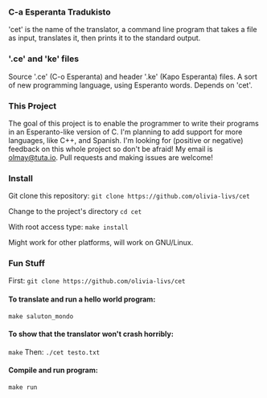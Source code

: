 ### C-a Esperanta Tradukisto
'cet' is the name of the translator,
a command line program that takes a file as input, translates it, then prints it to the standard output.

### '.ce' and 'ke' files
Source '.ce' (C-o Esperanta) and header '.ke' (Kapo Esperanta) files.
A sort of new programming language, using Esperanto words. Depends on 'cet'.

### This Project
The goal of this project is to enable the programmer to write their programs in an Esperanto-like version of C.
I'm planning to add support for more languages, like C++, and Spanish.
I'm looking for (positive or negative) feedback on this whole project so don't be afraid! My email is olmay@tuta.io.
Pull requests and making issues are welcome!

### Install
Git clone this repository:
`git clone https://github.com/olivia-livs/cet`

Change to the project's directory
`cd cet`

With root access type:
`make install`

Might work for other platforms, will work on GNU/Linux.

### Fun Stuff
First:
`git clone https://github.com/olivia-livs/cet`

#### To translate and run a hello world program:
`make saluton_mondo`

#### To show that the translator won't crash horribly:
`make`
Then:
`./cet testo.txt`

#### Compile and run program:
`make run`
